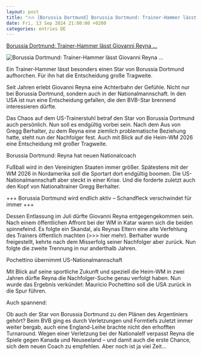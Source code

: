 ```yaml
---
layout: post
title: "🔥🔥 [Borussia Dortmund] Borussia Dortmund: Trainer-Hammer lässt Giovanni Reyna ..."
date: Fri, 13 Sep 2024 21:00:00 +0200
categories: entries DE
---
```

[Borussia Dortmund: Trainer-Hammer lässt Giovanni Reyna ...](https://www.derwesten.de/sport/fussball/bvb/borussia-dortmund-reyna-usa-nationalmannschaft-hammer-id301132750.html)

![Borussia Dortmund: Trainer-Hammer lässt Giovanni Reyna ...](https://www.derwesten.de/wp-content/uploads/sites/8/2024/09/borussia-dortmund-reyna-090ec7.jpg)

Ein Trainer-Hammer lässt besonders einen Star von Borussia Dortmund aufhorchen. Für ihn hat die Entscheidung große Tragweite.

Seit Jahren erlebt Giovanni Reyna eine Achterbahn der Gefühle. Nicht nur bei Borussia Dortmund, sondern auch in der Nationalmannschaft. In den USA ist nun eine Entscheidung gefallen, die den BVB-Star brennend interessieren dürfte.

Das Chaos auf dem US-Trainerstuhl betraf den Star von Borussia Dortmund auch persönlich. Nun soll es endgültig vorbei sein. Nach dem Aus von Gregg Berhalter, zu dem Reyna eine ziemlich problematische Beziehung hatte, steht nun der Nachfolger fest. Auch mit Blick auf die Heim-WM 2026 eine Entscheidung mit großer Tragweite.

Borussia Dortmund: Reyna hat neuen Nationalcoach

Fußball wird in den Vereinigten Staaten immer größer. Spätestens mit der WM 2026 in Nordamerika soll die Sportart dort endgültig boomen. Die US-Nationalmannschaft aber steckt in einer Krise. Und die forderte zuletzt auch den Kopf von Nationaltrainer Gregg Berhalter.

+++ Borussia Dortmund wird endlich aktiv – Schandfleck verschwindet für immer +++

Dessen Entlassung im Juli dürfte Giovanni Reyna entgegengekommen sein. Nach einem öffentlichen Affront bei der WM in Katar waren sich die beiden spinnefeind. Es folgte ein Skandal, als Reynas Eltern eine alte Verfehlung des Trainers öffentlich machten (>>> hier mehr). Berhalter wurde freigestellt, kehrte nach dem Misserfolg seiner Nachfolger aber zurück. Nun folgte die zweite Trennung in nur anderthalb Jahren.

Pochettino übernimmt US-Nationalmannschaft

Mit Blick auf seine sportliche Zukunft und speziell die Heim-WM in zwei Jahren dürfte Reyna die Nachfolger-Suche genau verfolgt haben. Nun wurde das Ergebnis verkündet: Mauricio Pochettino soll die USA zurück in die Spur führen.

Auch spannend:

Ob auch der Star von Borussia Dortmund zu den Plänen des Argentiniers gehört? Beim BVB ging es durch Verletzungen und Formtiefs zuletzt immer weiter bergab, auch eine England-Leihe brachte nicht den erhofften Turnaround. Wegen einer Verletzung bei der Nationalelf verpasst Reyna die Spiele gegen Kanada und Neuseeland – und damit auch die erste Chance, sich dem neuen Coach zu empfehlen. Aber noch ist ja viel Zeit…

